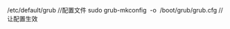 /etc/default/grub                                                          //配置文件
sudo grub-mkconfig  -o  /boot/grub/grub.cfg            //让配置生效